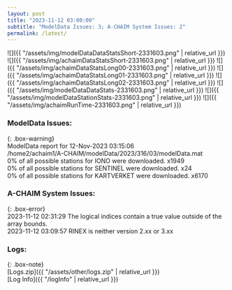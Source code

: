 ```yaml
---
layout: post
title: "2023-11-12 03:00:00"
subtitle: "ModelData Issues: 3; A-CHAIM System Issues: 2"
permalink: /latest/
---
```


![]({{ "/assets/img/modelDataDataStatsShort-2331603.png" | relative_url }})
![]({{ "/assets/img/achaimDataStatsShort-2331603.png" | relative_url }})
![]({{ "/assets/img/achaimDataStatsLong00-2331603.png" | relative_url }})
![]({{ "/assets/img/achaimDataStatsLong01-2331603.png" | relative_url }})
![]({{ "/assets/img/achaimDataStatsLong02-2331603.png" | relative_url }})
![]({{ "/assets/img/modelDataDataStats-2331603.png" | relative_url }})
![]({{ "/assets/img/modelDataStationStats-2331603.png" | relative_url }})
![]({{ "/assets/img/achaimRunTime-2331603.png" | relative_url }})


### ModelData Issues:  
  
{: .box-warning}  
 ModelData report for 12-Nov-2023 03:15:06   
 /home2/achaim1/A-CHAIM/modelData/2023/316/03/modelData.mat   
 0% of all possible stations for IONO were downloaded. x1949   
 0% of all possible stations for SENTINEL were downloaded. x24   
 0% of all possible stations for KARTVERKET were downloaded. x6170   
  
### A-CHAIM System Issues:  
  
{: .box-error}  
2023-11-12 02:31:29 The logical indices contain a true value outside of the array bounds.  
2023-11-12 03:09:57 RINEX is neither version 2.xx or 3.xx  

### Logs:  
  
{: .box-note}  
[Logs.zip]({{ "/assets/other/logs.zip" | relative_url }})  
[Log Info]({{ "/logInfo" | relative_url }})  
